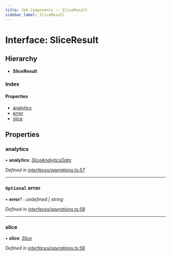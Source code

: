 ```yaml
---
title: Job Components :: SliceResult
sidebar_label: SliceResult
---
```


# Interface: SliceResult

## Hierarchy

* **SliceResult**

### Index

#### Properties

* [analytics](sliceresult.md#analytics)
* [error](sliceresult.md#optional-error)
* [slice](sliceresult.md#slice)

## Properties

###  analytics

• **analytics**: *[SliceAnalyticsData](sliceanalyticsdata.md)*

*Defined in [interfaces/operations.ts:57](https://github.com/terascope/teraslice/blob/e7b0edd3/packages/job-components/src/interfaces/operations.ts#L57)*

___

### `Optional` error

• **error**? : *undefined | string*

*Defined in [interfaces/operations.ts:58](https://github.com/terascope/teraslice/blob/e7b0edd3/packages/job-components/src/interfaces/operations.ts#L58)*

___

###  slice

• **slice**: *[Slice](slice.md)*

*Defined in [interfaces/operations.ts:56](https://github.com/terascope/teraslice/blob/e7b0edd3/packages/job-components/src/interfaces/operations.ts#L56)*
